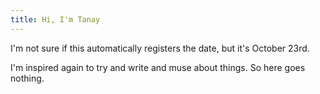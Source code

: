 ```yaml
---
title: Hi, I'm Tanay
---
```


I'm not sure if this automatically registers the date, but it's October 23rd.

I'm inspired again to try and write and muse about things. So here goes nothing.
